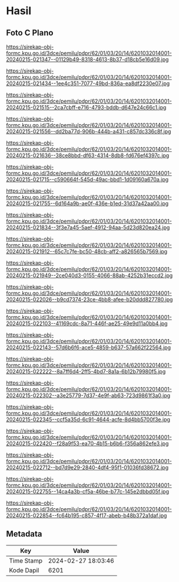 # Hasil

## Foto C Plano

https://sirekap-obj-formc.kpu.go.id/3dce/pemilu/pdpr/62/01/03/20/14/6201032014001-20240215-021347--01129b49-8318-4613-8b37-d18cb5e16d09.jpg

https://sirekap-obj-formc.kpu.go.id/3dce/pemilu/pdpr/62/01/03/20/14/6201032014001-20240215-021434--1ee4c351-7077-49bd-836a-ea8df2230e07.jpg

https://sirekap-obj-formc.kpu.go.id/3dce/pemilu/pdpr/62/01/03/20/14/6201032014001-20240215-021515--2ca7cbff-e716-4793-bddb-d647e24c66c1.jpg

https://sirekap-obj-formc.kpu.go.id/3dce/pemilu/pdpr/62/01/03/20/14/6201032014001-20240215-021556--dd2ba77d-906b-444b-a431-c857dc336c8f.jpg

https://sirekap-obj-formc.kpu.go.id/3dce/pemilu/pdpr/62/01/03/20/14/6201032014001-20240215-021636--38ce8bbd-df63-4314-8db8-fd676ef4397c.jpg

https://sirekap-obj-formc.kpu.go.id/3dce/pemilu/pdpr/62/01/03/20/14/6201032014001-20240215-021715--c590664f-545d-49ac-bbd1-1d09160a670a.jpg

https://sirekap-obj-formc.kpu.go.id/3dce/pemilu/pdpr/62/01/03/20/14/6201032014001-20240215-021755--6d164a9b-ae0f-436e-b1ed-31d37a42aa00.jpg

https://sirekap-obj-formc.kpu.go.id/3dce/pemilu/pdpr/62/01/03/20/14/6201032014001-20240215-021834--3f3e7a45-5aef-4912-94aa-5d23d820ea24.jpg

https://sirekap-obj-formc.kpu.go.id/3dce/pemilu/pdpr/62/01/03/20/14/6201032014001-20240215-021912--65c7c7fe-bc50-48cb-aff2-a826565b7569.jpg

https://sirekap-obj-formc.kpu.go.id/3dce/pemilu/pdpr/62/01/03/20/14/6201032014001-20240215-021949--2ce040d3-0155-4066-88ab-4252b31eccd2.jpg

https://sirekap-obj-formc.kpu.go.id/3dce/pemilu/pdpr/62/01/03/20/14/6201032014001-20240215-022026--b9cd7374-23ce-4bb8-afee-b20ddd827780.jpg

https://sirekap-obj-formc.kpu.go.id/3dce/pemilu/pdpr/62/01/03/20/14/6201032014001-20240215-022103--41169cdc-8a71-446f-ae25-49e9d11a0bb4.jpg

https://sirekap-obj-formc.kpu.go.id/3dce/pemilu/pdpr/62/01/03/20/14/6201032014001-20240215-022143--57d6b6f6-ace5-4859-b637-57a662f22564.jpg

https://sirekap-obj-formc.kpu.go.id/3dce/pemilu/pdpr/62/01/03/20/14/6201032014001-20240215-022222--8a7ff6d4-2ff5-4bd7-8a1a-6b12b79980f5.jpg

https://sirekap-obj-formc.kpu.go.id/3dce/pemilu/pdpr/62/01/03/20/14/6201032014001-20240215-022302--a3e25779-7d37-4e9f-ab63-723d9861f3a0.jpg

https://sirekap-obj-formc.kpu.go.id/3dce/pemilu/pdpr/62/01/03/20/14/6201032014001-20240215-022345--ccf5a35d-6c91-4644-acfe-8d4bb5700f3e.jpg

https://sirekap-obj-formc.kpu.go.id/3dce/pemilu/pdpr/62/01/03/20/14/6201032014001-20240215-022420--f28a9f53-ea70-4b15-b6b6-f356a862efe3.jpg

https://sirekap-obj-formc.kpu.go.id/3dce/pemilu/pdpr/62/01/03/20/14/6201032014001-20240215-022712--bd7d9e29-2840-4df4-95f1-01036fd38672.jpg

https://sirekap-obj-formc.kpu.go.id/3dce/pemilu/pdpr/62/01/03/20/14/6201032014001-20240215-022755--14ca4a3b-cf5a-46be-b77c-145e2dbbd05f.jpg

https://sirekap-obj-formc.kpu.go.id/3dce/pemilu/pdpr/62/01/03/20/14/6201032014001-20240215-022854--fc64b195-c857-4f17-abeb-b48b372a1daf.jpg


## Metadata

| Key        | Value               |
| ---------- | ------------------- |
| Time Stamp | 2024-02-27 18:03:46 |
| Kode Dapil | 6201                |



